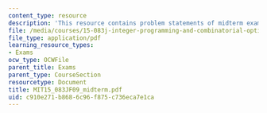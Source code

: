 ```yaml
---
content_type: resource
description: 'This resource contains problem statements of midterm exam. '
file: /media/courses/15-083j-integer-programming-and-combinatorial-optimization-fall-2009/c910e271b8686c96f875c736eca7e1ca_MIT15_083JF09_midterm.pdf
file_type: application/pdf
learning_resource_types:
- Exams
ocw_type: OCWFile
parent_title: Exams
parent_type: CourseSection
resourcetype: Document
title: MIT15_083JF09_midterm.pdf
uid: c910e271-b868-6c96-f875-c736eca7e1ca
---
```

